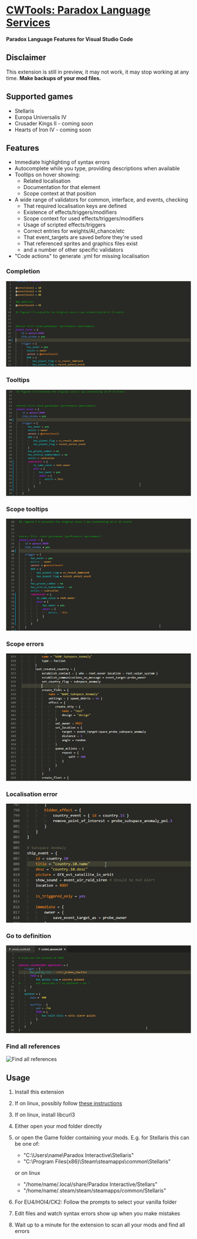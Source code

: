 # [CWTools: Paradox Language Services](https://marketplace.visualstudio.com/items/tboby.cwtools-vscode)

**Paradox Language Features for Visual Studio Code**

## Disclaimer

This extension is still in preview, it may not work, it may stop working at any time.
**Make backups of your mod files.**

## Supported games

* Stellaris
* Europa Universalis IV
* Crusader Kings II - coming soon
* Hearts of Iron IV - coming soon

## Features

* Immediate highlighting of syntax errors
* Autocomplete while you type, providing descriptions when available
* Tooltips on hover showing:
  * Related localisation
  * Documentation for that element
  * Scope context at that position
* A wide range of validators for common, interface, and events, checking
  * That required localisation keys are defined
  * Existence of effects/triggers/modifiers
  * Scope context for used effects/triggers/modifiers
  * Usage of scripted effects/triggers
  * Correct entries for weights/AI_chance/etc
  * That event\_targets are saved before they're used
  * That referenced sprites and graphics files exist
  * and a number of other specific validators
* "Code actions" to generate .yml for missing localisation

### Completion

![Completion](./docs/completion.gif)

### Tooltips

![Tooltips](./docs/tooltips.gif)

### Scope tooltips

![Scope tooltips](./docs/scopetooltip.gif)

### Scope errors

![Scope ](./docs/scopeerror.gif)

### Localisation error

![Localisation error](./docs/localisationerror.gif)

### Go to definition

![Go to definition](./docs/gotodef.gif)

### Find all references

![Find all references](./docs/findallrefs.gif)

## Usage

1. Install this extension
2. If on linux, possibly follow [these instructions](https://code.visualstudio.com/docs/setup/linux#_error-enospc)
3. If on linux, install libcurl3
4. Either open your mod folder directly
5. or open the Game folder containing your mods. E.g. for Stellaris this can be one of:
    * "C:\Users\name\Paradox Interactive\Stellaris"
    * "C:\Program Files(x86)\Steam\steamapps\common\Stellaris"

    or on linux
    * "/home/name/.local/share/Paradox Interactive/Stellars"
    * "/home/name/.steam/steam/steamapps/common/Stellaris"
6. For EU4/HOI4/CK2: Follow the prompts to select your vanilla folder
7. Edit files and watch syntax errors show up when you make mistakes
8. Wait up to a minute for the extension to scan all your mods and find all errors
 
